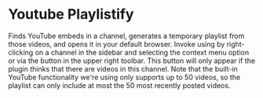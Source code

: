 # Youtube Playlistify

Finds YouTube embeds in a channel, generates a temporary playlist from those videos, and opens it in your default browser. Invoke using by right-clicking on a channel in the sidebar and selecting the context menu option or via the button in the upper right toolbar. This button will only appear if the plugin thinks that there are videos in this channel. Note that the built-in YouTube functionality we're using only supports up to 50 videos, so the playlist can only include at most the 50 most recently posted videos.
